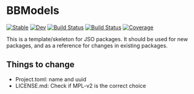 # BBModels

[![Stable](https://img.shields.io/badge/docs-stable-blue.svg)](https://JuliaSmoothOptimizers.github.io/BBModels.jl/stable)
[![Dev](https://img.shields.io/badge/docs-dev-blue.svg)](https://JuliaSmoothOptimizers.github.io/BBModels.jl/dev)
[![Build Status](https://github.com/JuliaSmoothOptimizers/BBModels.jl/workflows/CI/badge.svg)](https://github.com/JuliaSmoothOptimizers/BBModels.jl/actions)
[![Build Status](https://api.cirrus-ci.com/github/JuliaSmoothOptimizers/BBModels.jl.svg)](https://cirrus-ci.com/github/JuliaSmoothOptimizers/BBModels.jl)
[![Coverage](https://codecov.io/gh/JuliaSmoothOptimizers/BBModels.jl/branch/master/graph/badge.svg)](https://codecov.io/gh/JuliaSmoothOptimizers/BBModels.jl)

This is a template/skeleton for JSO packages.
It should be used for new packages, and as a reference for changes in existing packages.

## Things to change

- Project.toml: name and uuid
- LICENSE.md: Check if MPL-v2 is the correct choice